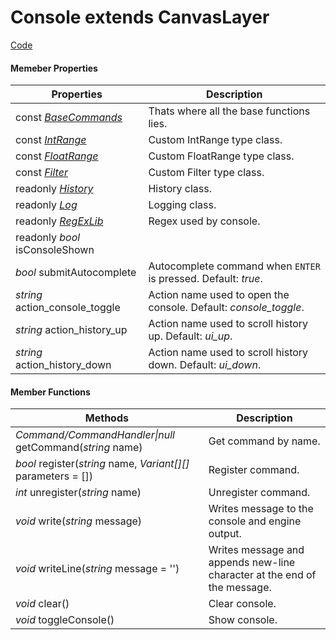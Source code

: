 
# **Console** extends CanvasLayer


[Code](https://github.com/QuentinCaffeino/godot-console/blob/master/src/Console.gd)


#### Memeber Properties

| Properties | Description |
|--|--|
| const [*BaseCommands*](https://github.com/QuentinCaffeino/godot-console/blob/docs/BaseCommands.md) | Thats where all the base functions lies. |
| const [*IntRange*](https://github.com/QuentinCaffeino/godot-console/blob/docs/Types/IntRange.md) | Custom IntRange type class. |
| const [*FloatRange*](https://github.com/QuentinCaffeino/godot-console/blob/docs/Types/FloatRange.md) | Custom FloatRange type class. |
| const [*Filter*](https://github.com/QuentinCaffeino/godot-console/blob/docs/Types/Filter.md) | Custom Filter type class. |
| readonly [*History*](https://github.com/QuentinCaffeino/godot-console/blob/docs/History.md) | History class. |
| readonly [*Log*](https://github.com/QuentinCaffeino/godot-console/blob/docs/Log.md) | Logging class. |
| readonly [*RegExLib*](https://github.com/QuentinCaffeino/godot-console/blob/src/RegExLib.gd) | Regex used by console. |
| readonly *bool* isConsoleShown |  |
| *bool* submitAutocomplete  | Autocomplete command when `ENTER` is pressed. Default: *true*. |
| *string* action_console_toggle | Action name used to open the console. Default: *console_toggle*. |
| *string* action_history_up | Action name used to scroll history up. Default: *ui_up*. |
| *string* action_history_down | Action name used to scroll history down. Default: *ui_down*. |


#### Member Functions

| Methods | Description |
|--|--|
| *Command/CommandHandler\|null* getCommand(*string* name) | Get command by name. |
| *bool* register(*string* name, *Variant[][]* parameters = []) | Register command. |
| *int* unregister(*string* name) | Unregister command. |
| *void* write(*string* message) | Writes message to the console and engine output. |
| *void* writeLine(*string* message = '') | Writes message and appends new-line character at the end of the message. |
| *void* clear() | Clear console. |
| *void* toggleConsole() | Show console. |
